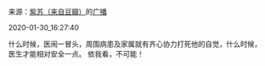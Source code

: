 来源：[紫苏（来自豆瓣）](https://www.douban.com/people/xianxunyue/)的[广播](https://www.douban.com/people/xianxunyue/status/2781077449/)


2020-01-30_16:27:40


什么时候，医闹一冒头，周围病患及家属就有齐心协力打死他的自觉，什么时候，医生才能相对安全一点。
依我看，不可能！

